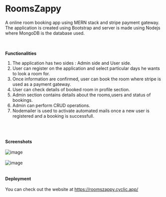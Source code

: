 <h1>RoomsZappy</h1>
A online room booking app using MERN stack and stripe payment gateway. The application is created using Bootstrap and server is made using Nodejs where 
MongoDB is the database used.
<br><br/><br/>

**Functionalities**<br/>
1. The application has two sides : Admin side and User side.<br/>
2. User can register on the application and select particular days he wants to look a room for.<br/>
3. Once information are confirmed, user can book the room where stripe is used as a payment gateway.<br/>
4. User can check details of booked room in profile section.<br/>
5. Admin section contains details about the rooms,users and status of bookings.<br/>
6. Admin can perform CRUD operations.<br/>
7. Nodemailer is used to activate automated mails once a new user is registered and a booking is successfull.<br/>

<br/><br/><br/>
**Screenshots**<br/><br/>
![image](https://user-images.githubusercontent.com/72187440/206228132-b47c5a95-f055-4933-bbc8-83ea853e56dc.png)
<br/><br/>
![image](https://user-images.githubusercontent.com/72187440/206228576-92f492e7-32cd-41f7-bb17-4306643f963a.png)
<br/><br/><br/>
**Deployment**<br/><br/>
You can check out the website at https://roomszappy.cyclic.app/





